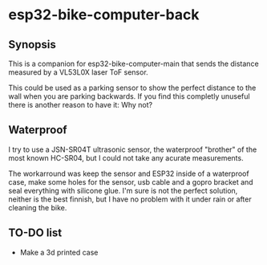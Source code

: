 # esp32-bike-computer-back

## Synopsis
This is a companion for esp32-bike-computer-main that sends the distance measured by a VL53L0X laser ToF sensor.

This could be used as a parking sensor to show the perfect distance to the wall when you are parking backwards. If you find this completly unuseful there is another reason to have it: Why not?

## Waterproof
I try to use a JSN-SR04T ultrasonic sensor, the waterproof "brother" of the most known HC-SR04, but I could not take any acurate measurements. 

The workarround was keep the sensor and ESP32 inside of a waterproof case, make some holes for the sensor, usb cable and a gopro bracket and seal everything with silicone glue. I'm sure is not the perfect solution, neither is the best finnish, but I have no problem with it under rain or after cleaning the bike.

## TO-DO list
* Make a 3d printed case